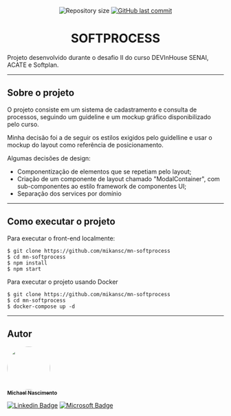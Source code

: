 <p align="center">
      
  <img alt="Repository size" src="https://img.shields.io/github/repo-size/mikansc/mn-softprocess">
  <a href="https://github.com/mikansc/mn-dsdelivery/commits/main">
    <img alt="GitHub last commit" src="https://img.shields.io/github/last-commit/mikansc/mn-softprocess">
  </a>
</p>

<h1 align="center">
SOFTPROCESS
</h1>

Projeto desenvolvido durante o desafio II do curso DEVInHouse SENAI, ACATE e Softplan.

---

<h2>Sobre o projeto </h2>

O projeto consiste em um sistema de cadastramento e consulta de processos, seguindo um guideline e um mockup gráfico disponibilizado pelo curso.

Minha decisão foi a de seguir os estilos exigidos pelo guidelline e usar o mockup do layout como referência de posicionamento.

Algumas decisões de design:

- Componentização de elementos que se repetiam pelo layout;
- Criação de um componente de layout chamado "ModalContainer", com sub-componentes ao estilo framework de componentes UI;
- Separação dos services por domínio

---

<h2>Como executar o projeto </h2>

Para executar o front-end localmente:

```console
$ git clone https://github.com/mikansc/mn-softprocess
$ cd mn-softprocess
$ npm install
$ npm start
```

Para executar o projeto usando Docker

```console
$ git clone https://github.com/mikansc/mn-softprocess
$ cd mn-softprocess
$ docker-compose up -d
```

---

<h2>Autor</h2>

<a href="http://www.mkwebdev.com.br/">
 <img style="border-radius: 50%;" src="https://avatars2.githubusercontent.com/u/35317401?s=460&u=53f0a76fbf41bafa9f776c73d87ba73aefe0ff62&v=4" width="100px;" alt=""/>
 <br />
 <sub><b>Michael Nascimento</b></sub></a> <a href="https://www.linkedin.com/in/michaelnsc/" title="Michael no Linkedin"></a>
 <br />

[![Linkedin Badge](https://img.shields.io/badge/-Michael-blue?style=flat-square&logo=Linkedin&logoColor=white&link=https://www.linkedin.com/in/michaelnsc/)](https://www.linkedin.com/in/michaelnsc/)
[![Microsoft Badge](https://img.shields.io/badge/-michael.nsc@outlook.com-blue?style=flat-square&logo=Microsoft&logoColor=white&link=mailto:michael.nsc@outlook.com)](mailto:michael.nsc@outlook.com)
